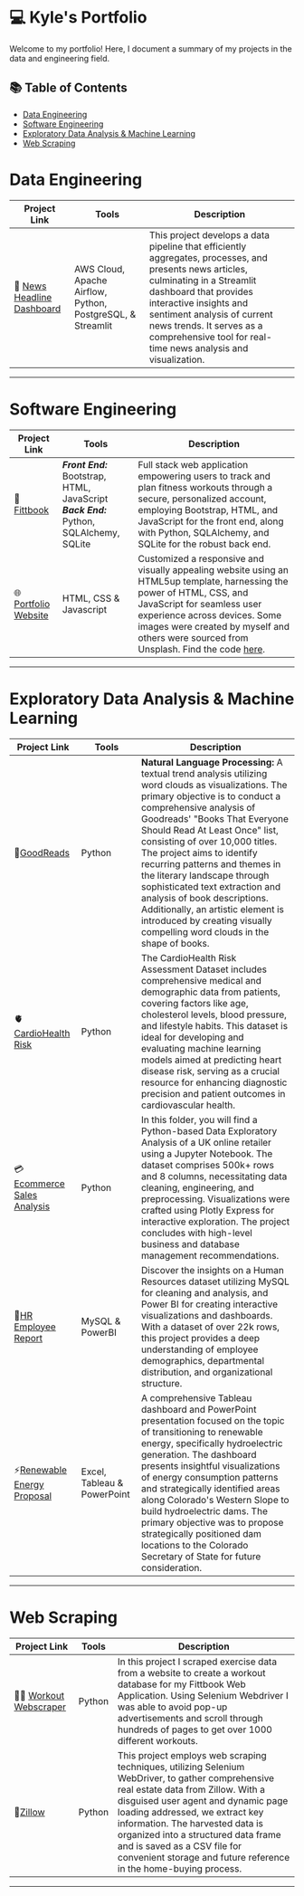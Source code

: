 # :computer: Kyle's Portfolio

Welcome to my portfolio! Here, I document a summary of my projects in the data and engineering field.

## 📚 Table of Contents
- [Data Engineering](#data-engineering)
- [Software Engineering](#software-engineering)
- [Exploratory Data Analysis & Machine Learning](#exploratory-data-analysis--machine-learning)
- [Web Scraping](#web-scraping)

# Data Engineering 

| Project Link | Tools | Description | 
| --- | --- | --- | 
| :newspaper: [News Headline Dashboard](https://github.com/kpperez/News-Data-Dashboard) | AWS Cloud, Apache Airflow, Python, PostgreSQL, & Streamlit | This project develops a data pipeline that efficiently aggregates, processes, and presents news articles, culminating in a Streamlit dashboard that provides interactive insights and sentiment analysis of current news trends. It serves as a comprehensive tool for real-time news analysis and visualization. |

***

# Software Engineering

| Project Link | Tools | Description | 
| --- | --- | --- | 
| :muscle:[Fittbook](https://github.com/kpperez/Fittbook-Web-App) | ***Front End:*** Bootstrap, HTML, JavaScript <br/> ***Back End:*** Python, SQLAlchemy, SQLite | Full stack web application empowering users to track and plan fitness workouts through a secure, personalized account, employing Bootstrap, HTML, and JavaScript for the front end, along with Python, SQLAlchemy, and SQLite for the robust back end. |
| :globe_with_meridians:[Portfolio Website](https://kyle-perez.com) | HTML, CSS & Javascript | Customized a responsive and visually appealing website using an HTML5up template, harnessing the power of HTML, CSS, and JavaScript for seamless user experience across devices. Some images were created by myself and others were sourced from Unsplash. Find the code [here](https://github.com/kpperez/kyleperez.github.io). |

***

# Exploratory Data Analysis & Machine Learning

| Project Link | Tools | Description | 
| --- | --- | --- | 
| :book:[GoodReads](https://nbviewer.org/github/kpperez/GoodReads-NLP-Analysis/blob/main/GoodReads-NLP.ipynb) |  Python | **Natural Language Processing:** A textual trend analysis utilizing word clouds as visualizations. The primary objective is to conduct a comprehensive analysis of Goodreads' "Books That Everyone Should Read At Least Once" list, consisting of over 10,000 titles. The project aims to identify recurring patterns and themes in the literary landscape through sophisticated text extraction and analysis of book descriptions. Additionally, an artistic element is introduced by creating visually compelling word clouds in the shape of books. |
| :anatomical_heart: [CardioHealth Risk](https://www.kaggle.com/code/kpperez/cardiohealth-risk-assessment-logistic-regression) | Python | The CardioHealth Risk Assessment Dataset includes comprehensive medical and demographic data from patients, covering factors like age, cholesterol levels, blood pressure, and lifestyle habits. This dataset is ideal for developing and evaluating machine learning models aimed at predicting heart disease risk, serving as a crucial resource for enhancing diagnostic precision and patient outcomes in cardiovascular health. |
| :credit_card:[Ecommerce Sales Analysis](https://nbviewer.org/github/kpperez/Online-Retailer-EDA/blob/main/PXecommerce.ipynb) | Python | In this folder, you will find a Python-based Data Exploratory Analysis of a UK online retailer using a Jupyter Notebook. The dataset comprises 500k+ rows and 8 columns, necessitating data cleaning, engineering, and preprocessing. Visualizations were crafted using Plotly Express for interactive exploration. The project concludes with high-level business and database management recommendations. | 
| :briefcase:[HR Employee Report](https://github.com/kpperez/HR-Employee-Report/tree/main) | MySQL & PowerBI | Discover the insights on a Human Resources dataset utilizing MySQL for cleaning and analysis, and Power BI for creating interactive visualizations and dashboards. With a dataset of over 22k rows, this project provides a deep understanding of employee demographics, departmental distribution, and organizational structure. |
| :zap:[Renewable Energy Proposal](https://github.com/kpperez/CO-Renewable-Energy/tree/main) | Excel, Tableau & PowerPoint | A comprehensive Tableau dashboard and PowerPoint presentation focused on the topic of transitioning to renewable energy, specifically hydroelectric generation. The dashboard presents insightful visualizations of energy consumption patterns and strategically identified areas along Colorado's Western Slope to build hydroelectric dams. The primary objective was to propose strategically positioned dam locations to the Colorado Secretary of State for future consideration. |

***

# Web Scraping

| Project Link | Tools | Description | 
| --- | --- | --- | 
| :weight_lifting_man: [Workout Webscraper](https://github.com/kpperez/Workout-Webscraper/blob/main/Workout_Webscraper.ipynb) | Python | In this project I scraped exercise data from a website to create a workout database for my Fittbook Web Application. Using Selenium Webdriver I was able to avoid pop-up advertisements and scroll through hundreds of pages to get over 1000 different workouts. |
| :house_with_garden:[Zillow](https://github.com/kpperez/Zillow-Web-Scraper/blob/main/zillow_scraper.ipynb)  | Python | This project employs web scraping techniques, utilizing Selenium WebDriver, to gather comprehensive real estate data from Zillow. With a disguised user agent and dynamic page loading addressed, we extract key information. The harvested data is organized into a structured data frame and is saved as a CSV file for convenient storage and future reference in the home-buying process. | 

***


